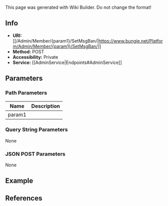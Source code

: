 <span class="wiki-builder">This page was generated with Wiki Builder. Do not change the format!</span>

## Info

* **URI:** [[/Admin/Member/{param1}/SetMsgBan/|https://www.bungie.net/Platform/Admin/Member/{param1}/SetMsgBan/]]
* **Method:** POST
* **Accessibility:** Private
* **Service:** [[AdminService|Endpoints#AdminService]]

## Parameters
### Path Parameters
Name | Description
---- | -----------
param1 | 

### Query String Parameters
None

### JSON POST Parameters
None

## Example


## References
